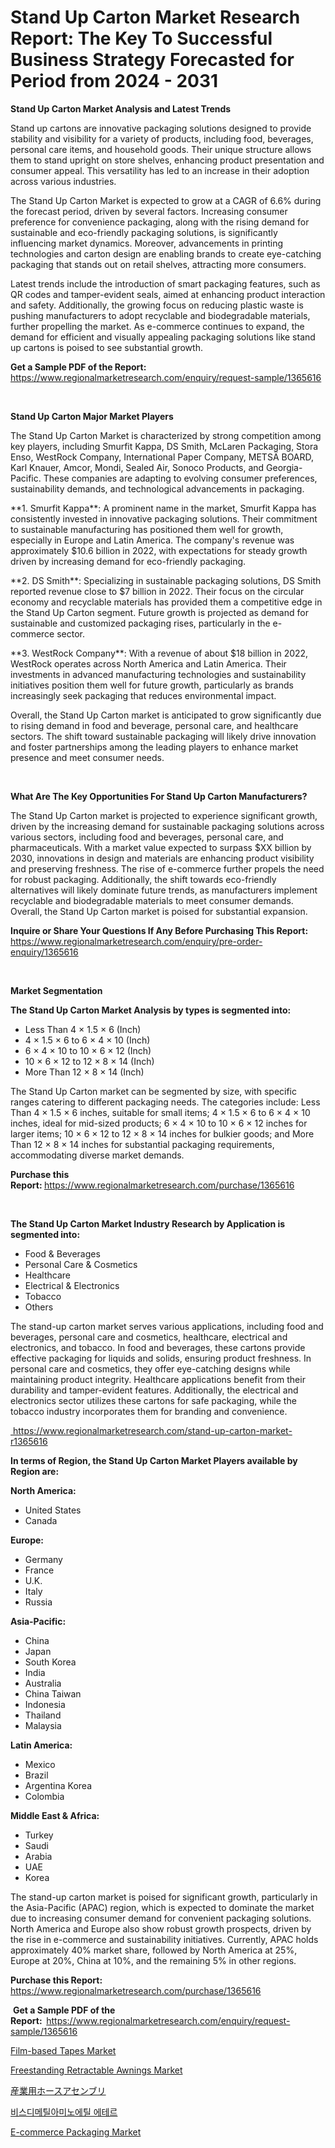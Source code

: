 <p><h1>Stand Up Carton Market Research Report: The Key To Successful Business Strategy Forecasted for Period from 2024 - 2031</h1></p><p><strong>Stand Up Carton Market Analysis and Latest Trends</strong></p>
<p><p>Stand up cartons are innovative packaging solutions designed to provide stability and visibility for a variety of products, including food, beverages, personal care items, and household goods. Their unique structure allows them to stand upright on store shelves, enhancing product presentation and consumer appeal. This versatility has led to an increase in their adoption across various industries.</p><p>The Stand Up Carton Market is expected to grow at a CAGR of 6.6% during the forecast period, driven by several factors. Increasing consumer preference for convenience packaging, along with the rising demand for sustainable and eco-friendly packaging solutions, is significantly influencing market dynamics. Moreover, advancements in printing technologies and carton design are enabling brands to create eye-catching packaging that stands out on retail shelves, attracting more consumers.</p><p>Latest trends include the introduction of smart packaging features, such as QR codes and tamper-evident seals, aimed at enhancing product interaction and safety. Additionally, the growing focus on reducing plastic waste is pushing manufacturers to adopt recyclable and biodegradable materials, further propelling the market. As e-commerce continues to expand, the demand for efficient and visually appealing packaging solutions like stand up cartons is poised to see substantial growth.</p></p>
<p><strong>Get a Sample PDF of the Report:&nbsp;</strong> <a href="https://www.regionalmarketresearch.com/enquiry/request-sample/1365616">https://www.regionalmarketresearch.com/enquiry/request-sample/1365616</a></p>
<p>&nbsp;</p>
<p><strong>Stand Up Carton Major Market Players</strong></p>
<p><p>The Stand Up Carton Market is characterized by strong competition among key players, including Smurfit Kappa, DS Smith, McLaren Packaging, Stora Enso, WestRock Company, International Paper Company, METSÄ BOARD, Karl Knauer, Amcor, Mondi, Sealed Air, Sonoco Products, and Georgia-Pacific. These companies are adapting to evolving consumer preferences, sustainability demands, and technological advancements in packaging.</p><p>**1. Smurfit Kappa**: A prominent name in the market, Smurfit Kappa has consistently invested in innovative packaging solutions. Their commitment to sustainable manufacturing has positioned them well for growth, especially in Europe and Latin America. The company's revenue was approximately $10.6 billion in 2022, with expectations for steady growth driven by increasing demand for eco-friendly packaging.</p><p>**2. DS Smith**: Specializing in sustainable packaging solutions, DS Smith reported revenue close to $7 billion in 2022. Their focus on the circular economy and recyclable materials has provided them a competitive edge in the Stand Up Carton segment. Future growth is projected as demand for sustainable and customized packaging rises, particularly in the e-commerce sector.</p><p>**3. WestRock Company**: With a revenue of about $18 billion in 2022, WestRock operates across North America and Latin America. Their investments in advanced manufacturing technologies and sustainability initiatives position them well for future growth, particularly as brands increasingly seek packaging that reduces environmental impact.</p><p>Overall, the Stand Up Carton market is anticipated to grow significantly due to rising demand in food and beverage, personal care, and healthcare sectors. The shift toward sustainable packaging will likely drive innovation and foster partnerships among the leading players to enhance market presence and meet consumer needs.</p></p>
<p>&nbsp;</p>
<p><strong>What Are The Key Opportunities For Stand Up Carton Manufacturers?</strong></p>
<p><p>The Stand Up Carton market is projected to experience significant growth, driven by the increasing demand for sustainable packaging solutions across various sectors, including food and beverages, personal care, and pharmaceuticals. With a market value expected to surpass $XX billion by 2030, innovations in design and materials are enhancing product visibility and preserving freshness. The rise of e-commerce further propels the need for robust packaging. Additionally, the shift towards eco-friendly alternatives will likely dominate future trends, as manufacturers implement recyclable and biodegradable materials to meet consumer demands. Overall, the Stand Up Carton market is poised for substantial expansion.</p></p>
<p><strong>Inquire or Share Your Questions If Any Before Purchasing This Report:</strong> <a href="https://www.regionalmarketresearch.com/enquiry/pre-order-enquiry/1365616">https://www.regionalmarketresearch.com/enquiry/pre-order-enquiry/1365616</a></p>
<p>&nbsp;</p>
<p><strong>Market Segmentation</strong></p>
<p><strong>The Stand Up Carton Market Analysis by types is segmented into:</strong></p>
<p><ul><li>Less Than 4 × 1.5 × 6 (Inch)</li><li>4 × 1.5 × 6 to 6 × 4 × 10 (Inch)</li><li>6 × 4 × 10 to 10 × 6 × 12 (Inch)</li><li>10 × 6 × 12 to 12 × 8 × 14 (Inch)</li><li>More Than 12 × 8 × 14 (Inch)</li></ul></p>
<p><p>The Stand Up Carton market can be segmented by size, with specific ranges catering to different packaging needs. The categories include: Less Than 4 × 1.5 × 6 inches, suitable for small items; 4 × 1.5 × 6 to 6 × 4 × 10 inches, ideal for mid-sized products; 6 × 4 × 10 to 10 × 6 × 12 inches for larger items; 10 × 6 × 12 to 12 × 8 × 14 inches for bulkier goods; and More Than 12 × 8 × 14 inches for substantial packaging requirements, accommodating diverse market demands.</p></p>
<p><strong>Purchase this Report:&nbsp;</strong><a href="https://www.regionalmarketresearch.com/purchase/1365616">https://www.regionalmarketresearch.com/purchase/1365616</a></p>
<p>&nbsp;</p>
<p><strong>The Stand Up Carton Market Industry Research by Application is segmented into:</strong></p>
<p><ul><li>Food & Beverages</li><li>Personal Care & Cosmetics</li><li>Healthcare</li><li>Electrical & Electronics</li><li>Tobacco</li><li>Others</li></ul></p>
<p><p>The stand-up carton market serves various applications, including food and beverages, personal care and cosmetics, healthcare, electrical and electronics, and tobacco. In food and beverages, these cartons provide effective packaging for liquids and solids, ensuring product freshness. In personal care and cosmetics, they offer eye-catching designs while maintaining product integrity. Healthcare applications benefit from their durability and tamper-evident features. Additionally, the electrical and electronics sector utilizes these cartons for safe packaging, while the tobacco industry incorporates them for branding and convenience.</p></p>
<p><a href="https://www.regionalmarketresearch.com/stand-up-carton-market-r1365616">&nbsp;https://www.regionalmarketresearch.com/stand-up-carton-market-r1365616</a></p>
<p><strong>In terms of Region, the Stand Up Carton Market Players available by Region are:</strong></p>
<p>
    <p> <strong> North America: </strong>
        <ul>
            <li>United States</li>
            <li>Canada</li>
        </ul>
        </p> 
    <p> <strong> Europe: </strong>
        <ul>
            <li>Germany</li>
            <li>France</li>
            <li>U.K.</li>
            <li>Italy</li>
            <li>Russia</li>
        </ul>
        </p> 
    <p> <strong> Asia-Pacific: </strong>
        <ul>
            <li>China</li>
            <li>Japan</li>
            <li>South Korea</li>
            <li>India</li>
            <li>Australia</li>
            <li>China Taiwan</li>
            <li>Indonesia</li>
            <li>Thailand</li>
            <li>Malaysia</li>
        </ul>
        </p> 
    <p> <strong> Latin America: </strong>
        <ul>
            <li>Mexico</li>
            <li>Brazil</li>
            <li>Argentina Korea</li>
            <li>Colombia</li>
        </ul>
        </p> 
    <p> <strong> Middle East & Africa: </strong>
        <ul>
            <li>Turkey</li>
            <li>Saudi</li>
            <li>Arabia</li>
            <li>UAE</li>
            <li>Korea</li>
        </ul>
    </p>
    </p>
<p><p>The stand-up carton market is poised for significant growth, particularly in the Asia-Pacific (APAC) region, which is expected to dominate the market due to increasing consumer demand for convenient packaging solutions. North America and Europe also show robust growth prospects, driven by the rise in e-commerce and sustainability initiatives. Currently, APAC holds approximately 40% market share, followed by North America at 25%, Europe at 20%, China at 10%, and the remaining 5% in other regions.</p></p>
<p><strong>Purchase this Report: </strong><a href="https://www.regionalmarketresearch.com/purchase/1365616">https://www.regionalmarketresearch.com/purchase/1365616</a></p>
<p>&nbsp;<strong>Get a Sample PDF of the Report:&nbsp;&nbsp;</strong><a href="https://www.regionalmarketresearch.com/enquiry/request-sample/1365616">https://www.regionalmarketresearch.com/enquiry/request-sample/1365616</a></p>
<p><strong></strong></p>
<p><p><a href="https://issuu.com/reportprime-2/docs/film-based-tapes-market-size-2030.p_91447fc8c2745c">Film-based Tapes Market</a></p><p><a href="https://github.com/JubayerMia832/Market-Research-Report-List-1/blob/main/freestanding-retractable-awnings-market.md">Freestanding Retractable Awnings Market</a></p><p><a href="https://medium.com/@marlanamarvn/%E3%82%B0%E3%83%AD%E3%83%BC%E3%83%90%E3%83%AB%E7%94%A3%E6%A5%AD%E3%83%9B%E3%83%BC%E3%82%B9%E3%82%A2%E3%82%BB%E3%83%B3%E3%83%96%E3%83%AA%E5%B8%82%E5%A0%B4%E3%81%AE%E8%A6%8F%E6%A8%A1%E3%81%AF-%E6%A5%AD%E7%95%8C%E3%81%AE%E4%BA%88%E6%B8%AC%E3%81%AB%E3%82%88%E3%82%8B%E3%81%A8-2024%E5%B9%B4%E3%81%8B%E3%82%892031%E5%B9%B4%E3%81%BE%E3%81%A7%E3%81%AE%E6%9C%9F%E9%96%93%E3%81%A74-2-%E3%81%AEcagr%E3%82%92%E7%B5%8C%E9%A8%93%E3%81%99%E3%82%8B%E3%81%93%E3%81%A8%E3%81%8C%E6%9C%9F%E5%BE%85%E3%81%95%E3%82%8C%E3%81%A6%E3%81%84%E3%81%BE%E3%81%99-0b26f4a0058a?postPublishedType=repub">産業用ホースアセンブリ</a></p><p><a href="https://medium.com/@fosterfahey91/%EA%B8%80%EB%A1%9C%EB%B2%8C-%EC%8B%9C%EC%9E%A5-%EB%8F%99%ED%96%A5-2024%EB%85%84%EB%B6%80%ED%84%B0-2031%EB%85%84%EA%B9%8C%EC%A7%80%EC%9D%98-%EB%B9%84%EC%8A%A4%EB%94%94%EB%A9%94%ED%8B%B8%EC%95%84%EB%AF%B8%EB%85%B8%EC%97%90%ED%8B%B8-%EC%97%90%ED%84%B0-%EC%8B%9C%EC%9E%A5-%ED%8A%B8%EB%A0%8C%EB%93%9C-%EB%B0%8F-%EC%84%B1%EC%9E%A5-%EB%B6%84%EC%84%9D-%EC%98%88%EC%B8%A1-d257bc413eab">비스디메틸아미노에틸 에테르</a></p><p><a href="https://medium.com/@dorrishyatt1/e-commerce-packaging-market-size-by-type-air-pillows-bubble-packaging-paper-fill-loose-1b70da45c8af?postPublishedType=repub">E-commerce Packaging Market</a></p></p>